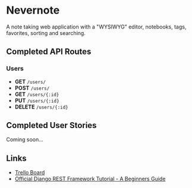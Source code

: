 # Nevernote

A note taking web application with a "WYSIWYG" editor, notebooks, tags, favorites, sorting and searching.

## Completed API Routes

### Users
* **GET** `/users/`
* **POST** `/users/`
* **GET** `/users/{:id}`
* **PUT** `/users/{:id}`
* **DELETE** `/users/{:id}`

## Completed User Stories

Coming soon...

## Links
* [Trello Board](https://trello.com/b/kUy04psi/nevernote)
* [Official Django REST Framework Tutorial - A Beginners Guide](https://wsvincent.com/official-django-rest-framework-tutorial-beginners-guide/)
